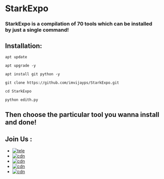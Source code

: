 # StarkExpo
### StarkExpo is a compilation of 70 tools which can be installed by just a single command!

## Installation:
```
apt update
```
```
apt upgrade -y
```
```
apt install git python -y
```
```
git clone https://github.com/imvijayps/StarkExpo.git
```
```
cd StarkExpo
```
```
python edith.py
```
## Then choose the particular tool you wanna install and done!

## Join Us :

- [![tele](https://img.shields.io/badge/Telegram-Join%20Telegram%20Group-blue.svg?logo=telegram)](https://telegram.me/HackenCodeDiscuss)
- [![cdn](https://img.shields.io/badge/LinkedIn-Connect%20on%20LinkedIn-blue.svg?logo=linkedin)](https://linkedin.com/in/imvijayps)
- [![cdn](https://img.shields.io/badge/GitHub-Follow%20on%20GitHub-inactive.svg?logo=github)](https://github.com/imvijayps)
- [![cdn](https://img.shields.io/badge/Twitter-Follow%20on%20Twitter-informational.svg?logo=twitter)](https://twitter.com/imvijayps)
- [![cdn](https://img.shields.io/badge/Instagram-Follow%20on%20Instagram-important.svg?logo=instagram)](https://instagram.com/imvijayps)
